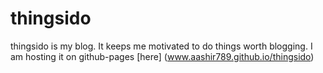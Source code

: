 # thingsido

thingsido is my blog. It keeps me motivated to do things worth blogging.
I am hosting it on github-pages [here] (www.aashir789.github.io/thingsido)

